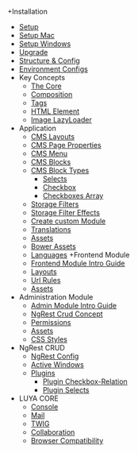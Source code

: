 +Installation
   + [Setup](install.md)
   + [Setup Mac](install-mac.md)
   + [Setup Windows](install-windows.md)
   + [Upgrade](install-upgrade.md)
   + [Structure & Config](install-structures.md)
   + [Environment Configs](install-configs.md)
+ Key Concepts
   + [The Core](concept-core.md)
   + [Composition](concept-composition.md)
   + [Tags](concept-tags.md)
   + [HTML Element](concept-elements.md)
   + [Image LazyLoader](concept-lazyload.md)
+ Application
  + [CMS Layouts](app-cmslayouts.md)
  + [CMS Page Properties](app-cmsproperties.md)
  + [CMS Menu](app-menu.md)
  + [CMS Blocks](app-blocks.md)
  + [CMS Block Types](app-block-types.md)
    + [Selects](app-block-type-select.md)
    + [Checkbox](app-block-type-checkbox.md)
    + [Checkboxes Array](app-block-type-checkbox-array.md)
  + [Storage Filters](app-filters.md)
  + [Storage Filter Effects](app-filter-effects.md)
  + [Create custom Module](app-module.md)
  + [Translations](app-translation.md)
  + [Assets](app-assets.md)
  + [Bower Assets](app-assets-bower.md)
  + [Languages](app-language.md)
+Frontend Module
  + [Frontend Module Intro Guide](app-module-frontend.md)
  + [Layouts](app-module-layouts.md)
  + [Url Rules](app-module-urlrules.md)
  + [Assets](app-module-assets.md)
+ Administration Module
  + [Admin Module Intro Guide](app-admin-module.md)
  + [NgRest Crud Concept](app-admin-module-ngrest.md)
  + [Permissions](app-admin-module-permission.md)
  + [Assets](app-admin-module-assets.md)
  + [CSS Styles](app-admin-styles.md)
+ NgRest CRUD
  + [NgRest Config](ngrest-model.md)
  + [Active Windows](ngrest-activewindow.md)
  + [Plugins](ngrest-plugins.md)
    + [Plugin Checkbox-Relation](ngrest-plugin-checkboxrelation.md)
    + [Plugin Selects](ngrest-plugin-select.md)
+ LUYA CORE
  + [Console](luya-console.md)
  + [Mail](luya-mail.md)
  + [TWIG](luya-twig.md)
  + [Collaboration](luya-collaboration.md)
  + [Browser Compatibility](luya-browser.md)